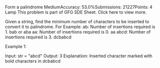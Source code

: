 Form a palindrome
MediumAccuracy: 53.0%Submissions: 21227Points: 4
Lamp
This problem is part of GFG SDE Sheet. Click here to view more.  

Given a string, find the minimum number of characters to be inserted to convert it to palindrome.
For Example:
ab: Number of insertions required is 1. bab or aba
aa: Number of insertions required is 0. aa
abcd: Number of insertions required is 3. dcbabcd


Example 1:

Input: str = "abcd"
Output: 3
Explanation: Inserted character marked
with bold characters in dcbabcd